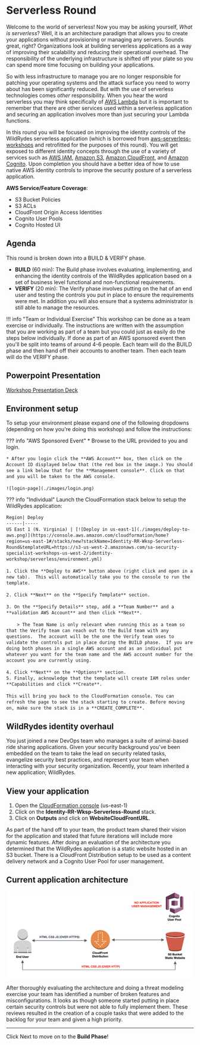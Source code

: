 # Serverless Round

Welcome to the world of serverless!  Now you may be asking yourself, *What is serverless*? Well, it is an architecture paradigm that allows you to create your applications without provisioning or managing any servers.  Sounds great, right?  Organizations look at building serverless applications as a way of improving their scalability and reducing their operational overhead.  The responsibility of the underlying infrastructure is shifted off your plate so you can spend more time focusing on building your applications.

So with less infrastructure to manage you are no longer responsible for patching  your operating systems and the attack surface you need to worry about has been significantly reduced.  But with the use of serverless technologies comes *other* responsibility.  When you hear the word serverless you may think specifically of <a href="https://aws.amazon.com/lambda/" target="_blank">AWS Lambda</a> but it is important to remember that there are other services used within a serverless application and securing an application involves more than just securing your Lambda functions.  

In this round you will be focused on improving the identity controls of the WildRydes serverless application (which is borrowed from <a href="https://github.com/aws-samples/aws-serverless-workshops/tree/master/WebApplication" target="_blank">aws-serverless-workshops</a> and retrofitted for the purposes of this round).  You will get exposed to different identity concepts through the use of a variety of services such as <a href="https://aws.amazon.com/iam/" target="_blank">AWS IAM</a>, <a href="https://aws.amazon.com/s3/" target="_blank">Amazon S3</a>, <a href="https://aws.amazon.com/cloudfront/" target="_blank">Amazon CloudFront</a>, and <a href="https://aws.amazon.com/cognito/" target="_blank">Amazon Cognito</a>.  Upon completion you should have a better idea of how to use native AWS identity controls to improve the security posture of a serverless application.

**AWS Service/Feature Coverage**: 

* S3 Bucket Policies
* S3 ACLs
* CloudFront Origin Access Identities
* Cognito User Pools
* Cognito Hosted UI

## Agenda

This round is broken down into a BUILD & VERIFY phase. 

* **BUILD** (60 min): The Build phase involves evaluating, implementing, and enhancing the identity controls of the WildRydes application based on a set of business level functional and non-functional requirements.
* **VERIFY** (20 min):  The Verify phase involves putting on the hat of an end user and testing the controls you put in place to ensure the requirements were met. In addition you will also ensure that a systems administrator is still able to manage the resources.

!!! info "Team or Individual Exercise"
    This workshop can be done as a team exercise or individually. The instructions are written with the assumption that you are working as part of a team but you could just as easily do the steps below individually. If done as part of an AWS sponsored event then you'll be split into teams of around 4-6 people. Each team will do the BUILD phase and then hand off their accounts to another team. Then each team will do the VERIFY phase.

## Powerpoint Presentation

[Workshop Presentation Deck](./presentation.pdf)

## Environment setup

To setup your environment please expand one of the following dropdowns (depending on how you're doing this workshop) and follow the instructions: 

??? info "AWS Sponsored Event"
    * Browse to the URL provided to you and login. 

    * After you login click the **AWS Account** box, then click on the Account ID displayed below that (the red box in the image.) You should see a link below that for the **Management console**. Click on that and you will be taken to the AWS console. 

    ![login-page](./images/login.png)

??? info "Individual"
    Launch the CloudFormation stack below to setup the WildRydes application:

    Region| Deploy
    ------|-----
    US East 1 (N. Virginia) | [![Deploy in us-east-1](./images/deploy-to-aws.png)](https://console.aws.amazon.com/cloudformation/home?region=us-east-1#/stacks/new?stackName=Identity-RR-Wksp-Serverless-Round&templateURL=https://s3-us-west-2.amazonaws.com/sa-security-specialist-workshops-us-west-2/identity-workshop/serverless/environment.yml)

    1. Click the **Deploy to AWS** button above (right click and open in a new tab).  This will automatically take you to the console to run the template.  

    2. Click **Next** on the **Specify Template** section.

    3. On the **Specify Details** step, add a **Team Number** and a **validation AWS Account** and then click **Next**. 
 
	    > The Team Name is only relevant when running this as a team so that the Verify team can reach out to the Build team with any questions.  The account will be the one the Verify team uses to validate the controls put in place during the BUILD phase.  If you are doing both phases in a single AWS account and as an individual put whatever you want for the team name and the AWS account number for the account you are currently using.

    4. Click **Next** on the **Options** section.
    5. Finally, acknowledge that the template will create IAM roles under **Capabilities and click **Create**.

    This will bring you back to the CloudFormation console. You can refresh the page to see the stack starting to create. Before moving on, make sure the stack is in a **CREATE_COMPLETE**.

## WildRydes identity overhaul

You just joined a new DevOps team who manages a suite of animal-based ride sharing applications.  Given your security background you've been embedded on the team to take the lead on security related tasks, evangelize security best practices, and represent your team when interacting with your security organization.  Recently, your team inherited a new application; WildRydes.

## View your application
1. Open the [CloudFormation console](https://console.aws.amazon.com/cloudformation/home?region=us-east-1#/stacks?filter=active) (us-east-1)
2. Click on the **Identity-RR-Wksp-Serverless-Round** stack.
3. Click on **Outputs** and click on **WebsiteCloudFrontURL**.

As part of the hand off to your team, the product team shared their vision for the application and stated that future iterations will include more dynamic features.  After doing an evaluation of the architecture you determined that the WildRydes application is a static website hosted in an S3 bucket.  There is a CloudFront Distribution setup to be used as a content delivery network and a Cognito User Pool for user management.

## Current application architecture

![Architecture](./images/architecture-start.png)

After thoroughly evaluating the architecture and doing a threat modeling exercise your team has identified a number of broken features and misconfigurations.  It looks as though someone started putting in place certain security controls but were not able to fully implement them. These reviews resulted in the creation of a couple tasks that were added to the backlog for your team and given a high priority.

***

Click Next to move on to the **Build Phase**!